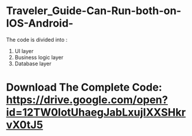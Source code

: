 # Traveler_Guide-Can-Run-both-on-IOS-Android-


The code is divided into :
1. UI layer
2. Business logic layer
3. Database layer


# Download The Complete Code: https://drive.google.com/open?id=12TW0IotUhaegJabLxujIXXSHkrvX0tJ5 
